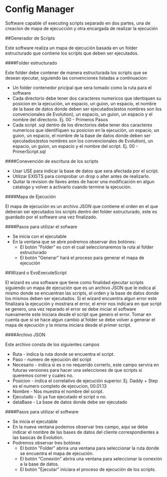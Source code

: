 # Config Manager
Software capable of executing scripts separado en dos partes, una de creacion de mapa de ejecucción y otra encargada de realizar la ejecución

##Generador de Scripts

Este software realiza un mapa de ejecución basada en un folder estructurado que contiene los scripts que deben ser ejecutados.

####Folder estructurado

Este folder debe contener de manera estructurada los scripts que se desean ejecutar, siguiendo las convenciones listadas a continuacion:

* Un folder contenedor pricipal que sera tomado como la ruta para el software
* Cada directorio debe tener dos caracteres numericos que identiquen su posicion en la ejecución, un espacio, un guion, un espacio, el nombre de la base de datos donde deben ser ejecutados(estos nombres son los convencionales de Evolution), un espacio, un guion, un espacio y el nombre del directorio. Ej. 00 - Primeros Pasos
* Cada script .sql dentro de los directorios debe tener dos caracteres numericos que identifiquen su posicion en la ejecución, un espacio, un guion, un espacio, el nombre de la base de datos donde deben ser ejecutados(estos nombres son los convencionales de Evolution), un espacio, un guion, un espacio y el nombre del script. Ej. 00 - PrimerScript.sql

####Conevención de escritura de los scripts

* Usar USE para indicar la base de datos que sera afectada por el script.
* Utilizar EXISTS para comprobar un drop o alter antes de realizarlo.
* Quitar la revision de llaves antes de hacer una modificación en algun catalogo y volver a activarlo cuando termine la ejecución.

####Mapa de Ejecución

El mapa de ejecución es un archivo JSON que contiene el orden en el que deberan ser ejecutados los scripts dentro del folder estructurado, este es guardado por el software una vez finalizado.

####Pasos para utilizar el sofware

* Se inicia con el ejecutable
* En la ventana que se abre podremos observar dos botónes:
  * El botón "Folder" es con el cual seleccionaremos la ruta al folder estructurado
  * El botón "Generar" hará el proceso para generar el mapa de ejecución

##Wizard o EvoExecuteScript

El wizard es una software que tiene como finalidad ejecutar scripts siguiendo un mapa de ejecución que es un archivo JSON que le indica al mismo donde se encuentran las scripts, el orden y la base de datos donde los mismos deben ser ejecutados. 
Si el wizard encuentra algun error este finalizara la ejecución y mostrara el error, el error nos indicara en que script se genero, una vez reparado el error se debe iniciar el software nuevamente este iniciara desde el script que genero el error.
Tomar en cuenta que si se hace algun cambio al folder se debe volver a generar el mapa de ejecución y la misma iniciara desde el primer script.

####Archivo JSON

Este archivo consta de los siguientes campos

* Ruta - indica la ruta donde se encuentra el script.
* Paso - numero de ejecución del script
* Necesario - indica si es o no requerido correrlo, este campo servira en futuras versiones para hacer una selecciones de que scripts si queremos correr y cuales no.
* Posicion - indica el correlativo de ejecución superior. Ej. Daddy + Step es el numero completo de ejecucion, 00.01.13
* Nombre - Nos muestra el nombre del script.
* Ejecutado - Si ya fue ejecutado el script o no.
* dataBase - La base de datos donde debe ser ejecutado

####Pasos para utilizar el software

* Se inicia el ejecutable
* En la nueva ventana podemos observar tres campo, aqui se debe indicar el nombre de las bases de datos del cliente correspondientes a las basicas de Evolution.
* Podremos observar tres botónes
  * El botón "Folder" abrira una ventana para seleccionar la ruta donde se encuentra el mapa de ejecución.
  * El botón "Conexión" abrira una ventana para seleccionar la conexión a la base de datos.
  * El botón "Ejecutar" iniciara el proceso de ejecución de los scripts.
  

